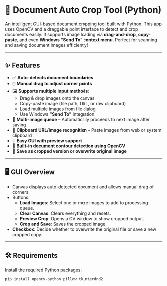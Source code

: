# 📄 Document Auto Crop Tool (Python)

An intelligent GUI-based document cropping tool built with Python. This app uses OpenCV and a draggable point interface to detect and crop documents easily. It supports image loading via **drag-and-drop**, **copy-paste**, and even **Windows "Send To" context menu**. Perfect for scanning and saving document images efficiently!

---

## ✨ Features

- ✅ **Auto-detects document boundaries**
- 🖱️ **Manual drag to adjust corner points**
- 🖼️ **Supports multiple input methods**:
  - Drag & drop images onto the canvas
  - Copy-paste image (file path, URL, or raw clipboard)
  - Load multiple images from file dialog
  - Use Windows **"Send To"** integration
- 🔁 **Multi-image queue** – Automatically proceeds to next image after saving
- 💬 **Clipboard URL/image recognition** – Paste images from web or system clipboard
- 💡 **Easy GUI with preview support**
- 🧠 **Built-in document contour detection using OpenCV**
- 💾 **Save as cropped version or overwrite original image**

---

## 🖥️ GUI Overview

- Canvas displays auto-detected document and allows manual drag of corners.
- Buttons:
  - **Load Images**: Select one or more images to add to processing queue.
  - **Clear Canvas**: Clears everything and resets.
  - **Preview Crop**: Opens a CV window to show cropped output.
  - **Crop and Save**: Saves the cropped image.
- **Checkbox**: Decide whether to overwrite the original file or save a new cropped copy.

---

## 🛠️ Requirements

Install the required Python packages:

```bash
pip install opencv-python pillow tkinterdnd2
